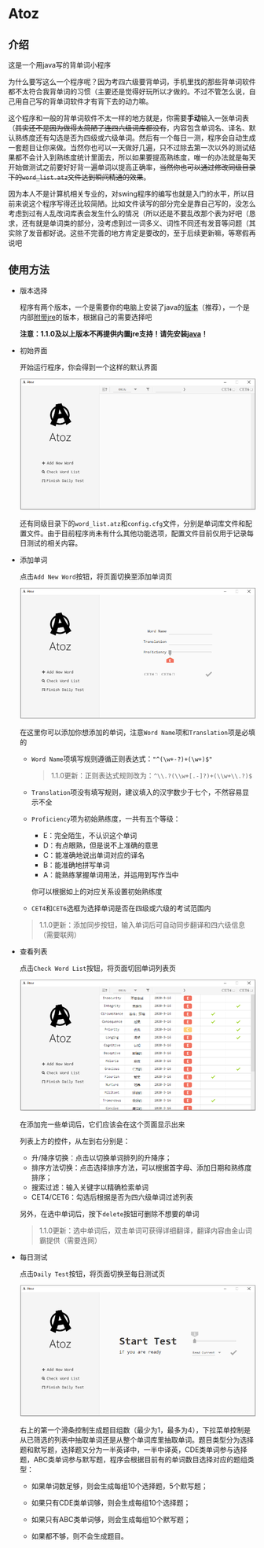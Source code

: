 # Atoz

## 介绍

这是一个用java写的背单词小程序

为什么要写这么一个程序呢？因为考四六级要背单词，手机里找的那些背单词软件都不太符合我背单词的习惯（主要还是觉得好玩所以才做的。不过不管怎么说，自己用自己写的背单词软件才有背下去的动力嘛。

这个程序和一般的背单词软件不太一样的地方就是，你需要**手动**输入一张单词表（~~其实还不是因为做得太简陋了连四六级词库都没有~~，内容包含单词名、译名、默认熟练度还有勾选是否为四级或六级单词。然后有一个每日一测，程序会自动生成一套题目让你来做。当然你也可以一天做好几遍，只不过除去第一次以外的测试结果都不会计入到熟练度统计里面去，所以如果要提高熟练度，唯一的办法就是每天开始做测试之前要好好背一遍单词以提高正确率，~~当然你也可以通过修改同级目录下的`word_list.atz`文件达到瞬间精通的效果~~。

因为本人不是计算机相关专业的，对swing程序的编写也就是入门的水平，所以目前来说这个程序写得还比较简陋。比如文件读写的部分完全是靠自己写的，没怎么考虑到过有人乱改词库表会发生什么的情况（所以还是不要乱改那个表为好吧（恳求，还有就是单词类的部分，没考虑到过一词多义、词性不同还有发音等问题（其实除了发音都好说。这些不完善的地方肯定是要改的，至于后续更新嘛，等寒假再说吧

## 使用方法

+ 版本选择

    程序有两个版本，一个是需要你的电脑上安装了java的[版本](https://github.com/Gelinzh/Atoz/releases/download/1.1.0/Atoz_v1.1.0.exe)（推荐），一个是内部[附带jre](https://github.com/Gelinzh/Atoz/releases/download/1.0.0Jre/Atoz_withJre_v1.0.0.exe)的版本，根据自己的需要选择吧

    **注意：1.1.0及以上版本不再提供内置jre支持！请先安装[java](https://www.oracle.com/java/technologies/javase-jre8-downloads.html)！**

+ 初始界面

    开始运行程序，你会得到一个这样的默认界面

    ![image_word_list](./md_images/wordList.png)

    还有同级目录下的`word_list.atz`和`config.cfg`文件，分别是单词库文件和配置文件。由于目前程序尚未有什么其他功能选项，配置文件目前仅用于记录每日测试的相关内容。

+ 添加单词

    点击`Add New Word`按钮，将页面切换至添加单词页

    ![image_add_word](./md_images/addWord.png)

    在这里你可以添加你想添加的单词，注意`Word Name`项和`Translation`项是必填的

    + `Word Name`项填写规则遵循正则表达式：`"^(\w+-?)+(\w+)$"`

        >  1.1.0更新：正则表达式规则改为：`^\\.?(\\w+[.-]?)+(\\w+\\.?)$`

    + `Translation`项没有填写规则，建议填入的汉字数少于七个，不然容易显示不全

    + `Proficiency`项为初始熟练度，一共有五个等级：

        + E：完全陌生，不认识这个单词
        + D：有点眼熟，但是说不上准确的意思
        + C：能准确地说出单词对应的译名
        + B：能准确地拼写单词
        + A：能熟练掌握单词用法，并运用到写作当中

        你可以根据如上的对应关系设置初始熟练度

    + `CET4`和`CET6`选框为选择单词是否在四级或六级的考试范围内

    > 1.1.0更新：添加同步按钮，输入单词后可自动同步翻译和四六级信息（需要联网）

+ 查看列表

    点击`Check Word List`按钮，将页面切回单词列表页

    ![image_check_word_list](./md_images/wordList_full.png)

    在添加完一些单词后，它们应该会在这个页面显示出来

    列表上方的控件，从左到右分别是：

    + 升/降序切换：点击以切换单词排列的升降序；
    + 排序方法切换：点击选择排序方法，可以根据首字母、添加日期和熟练度排序；
    + 搜索过滤：输入关键字以精确检索单词
    + CET4/CET6：勾选后根据是否为四六级单词过滤列表

    另外，在选中单词后，按下`delete`按钮可删除不想要的单词

    > 1.1.0更新：选中单词后，双击单词可获得详细翻译，翻译内容由金山词霸提供（需要连网）

+ 每日测试

    点击`Daily Test`按钮，将页面切换至每日测试页

    ![image_daily_test](./md_images/dailyTest.png)

    右上的第一个滑条控制生成题目组数（最少为1，最多为4），下拉菜单控制是从已筛选的列表中抽取单词还是从整个单词库里抽取单词。题目类型分为选择题和默写题，选择题又分为一半英译中，一半中译英，CDE类单词参与选择题，ABC类单词参与默写题，程序会根据目前有的单词数目选择对应的题组类型：

    + 如果单词数足够，则会生成每组10个选择题，5个默写题；

    + 如果只有CDE类单词够，则会生成每组10个选择题；
    + 如果只有ABC类单词够，则会生成每组10个默写题；
    + 如果都不够，则不会生成题目。